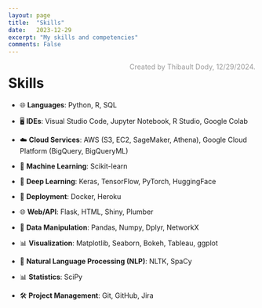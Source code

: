 ```yaml
---
layout: page
title:  "Skills"
date:   2023-12-29
excerpt: "My skills and competencies"
comments: False
---
```


<footer id="attribution" style="float:right; color:#999; background:#fff;">
Created by Thibault Dody, 12/29/2024.
</footer>

# Skills

- 🌐 **Languages**: Python, R, SQL

- 🖥️ **IDEs**: Visual Studio Code, Jupyter Notebook, R Studio, Google Colab

- ☁️ **Cloud Services**: AWS (S3, EC2, SageMaker, Athena), Google Cloud Platform (BigQuery, BigQueryML)

- 🤖 **Machine Learning**: Scikit-learn

- 🧠 **Deep Learning**: Keras, TensorFlow, PyTorch, HuggingFace

- 🚀 **Deployment**: Docker, Heroku

- 🌐 **Web/API**: Flask, HTML, Shiny, Plumber

- 🧮 **Data Manipulation**: Pandas, Numpy, Dplyr, NetworkX

- 📊 **Visualization**: Matplotlib, Seaborn, Bokeh, Tableau, ggplot

- 📝 **Natural Language Processing (NLP)**: NLTK, SpaCy

- 📊 **Statistics**: SciPy

- 🛠️ **Project Management**: Git, GitHub, Jira

